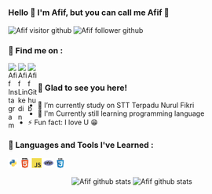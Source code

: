 ### Hello 👋 I'm Afif, but you can call me Afif 👋

<span>
  <img align="center" src="https://visitor-badge.laobi.icu/badge?page_id=Ahmadraihanafif.Ahmadraihanafif" alt="Afif visitor github "/>
  <img align="center" src="https://img.shields.io/github/followers/Ahmadraihanafif?label=Follower&style=socialb" alt="Afif follower github "/>
</span>

### 🤩 Find me on :

<a href="https://www.instagram.com/ahmadraihanafif/">
  <img align="left" alt="Afif Instagram" width="20px" src="https://cdn.jsdelivr.net/npm/simple-icons@v3/icons/instagram.svg" />
</a>
<a href="https://www.linkedin.com/in/ahmad-raihan-afif-16989b221/">
  <img align="left" alt="Afif Linkedin" width="20px" src="https://cdn.jsdelivr.net/npm/simple-icons@v3/icons/linkedin.svg" />
</a>
<a href="https://github.com/Ahmadraihanafif">
  <img align="left" alt="Afif Github" width="20px" src="https://cdn.jsdelivr.net/npm/simple-icons@v3/icons/github.svg" />
</a>

<br />

### 🤩 Glad to see you here!

- 🔭 I’m currently study on STT Terpadu Nurul Fikri
- 🌱 I'm Currently still learning programming language
- ⚡ Fun fact: I love U 😁

### 🧰 Languages and Tools I've Learned :

<code><img height="20" src="https://raw.githubusercontent.com/github/explore/80688e429a7d4ef2fca1e82350fe8e3517d3494d/topics/python/python.png"></code>
<code><img height="20" src="https://raw.githubusercontent.com/github/explore/80688e429a7d4ef2fca1e82350fe8e3517d3494d/topics/html/html.png"></code>
<code><img height="20" src="https://raw.githubusercontent.com/github/explore/80688e429a7d4ef2fca1e82350fe8e3517d3494d/topics/javascript/javascript.png"></code>
<code><img height="20" src="https://raw.githubusercontent.com/github/explore/80688e429a7d4ef2fca1e82350fe8e3517d3494d/topics/php/php.png"></code>
<code><img height="20" src="https://raw.githubusercontent.com/github/explore/80688e429a7d4ef2fca1e82350fe8e3517d3494d/topics/css/css.png"></code>

<p align="center">
  <img align="center" src="https://github-readme-stats.vercel.app/api/top-langs/?username=Ahmadraihanafif&theme=outrun&layout=compact&hide" alt="Afif github stats" />
  <img align="center" src="https://github-readme-stats.vercel.app/api?username=Ahmadraihanafif&show_icons=true&theme=outrun" alt="Afif github stats"/>
</p>
